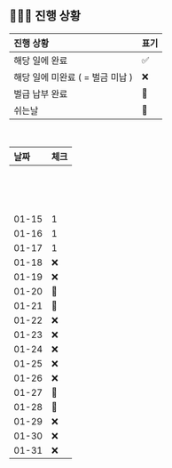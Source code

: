 ## 🧑🏻‍💻 진행 상황

| 진행 상황            | 표기  |
|:-----------------|:----|
| 해당 일에 완료      | ✅   |
| 해당 일에 미완료 ( = 벌금 미납 )    | ❌   |
| 벌급 납부 완료 | 🔺 |
| 쉬는날 | 🥳 |


<br>

| 날짜  | 체크 |
|:------|:----|
|       |      |
|       |      |
|       |      |
|       |      |
|       |      |
|       |      |
|       |      |
|       |      |
|       |      |
|       |      |
|       |      |
|       |      |
|       |      |
|       |      |
| 01-15 | 1 |
| 01-16 | 1 |
| 01-17 | 1 |
| 01-18 | ❌ |
| 01-19 | ❌ |
| 01-20 | 🥳 |
| 01-21 | 🥳 |
| 01-22 | ❌ |
| 01-23 | ❌ |
| 01-24 | ❌ |
| 01-25 | ❌ |
| 01-26 | ❌ |
| 01-27 | 🥳 |
| 01-28 | 🥳 |
| 01-29 | ❌ |
| 01-30 | ❌ |
| 01-31 | ❌ |
